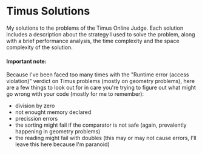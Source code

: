 # Timus Solutions

My solutions to the problems of the Timus Online Judge.
Each solution includes a description about the strategy I used to solve the problem, along with a brief performance analysis, the time complexity and the space complexity of the solution.

#### Important note:

Because I've been faced too many times with the "Runtime error (access violation)" verdict on Timus problems (mostly on geometry problems), here are a few things to look out for in care you're trying to figure out what might go wrong with your code (mostly for me to remember):
- division by zero
- not enought memory declared
- precission errors
- the sorting might fail if the comparator is not safe (again, prevalently happening in geometry problems)
- the reading might fail with doubles (this may or may not cause errors, I'll leave this here because I'm paranoid)
